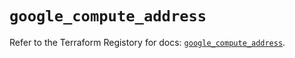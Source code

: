 # `google_compute_address`

Refer to the Terraform Registory for docs: [`google_compute_address`](https://registry.terraform.io/providers/hashicorp/google/4.77.0/docs/resources/compute_address).
